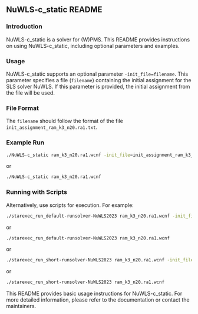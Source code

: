 ## NuWLS-c_static README

### Introduction
NuWLS-c_static is a solver for (W)PMS. This README provides instructions on using NuWLS-c_static, including optional parameters and examples.

### Usage
NuWLS-c_static supports an optional parameter `-init_file=filename`. This parameter specifies a file (`filename`) containing the initial assignment for the SLS solver NuWLS. If this parameter is provided, the initial assignment from the file will be used.

### File Format
The `filename` should follow the format of the file `init_assignment_ram_k3_n20.ra1.txt`.

### Example Run
```bash
./NuWLS-c_static ram_k3_n20.ra1.wcnf -init_file=init_assignment_ram_k3_n20.ra1.txt
```
or
```bash
./NuWLS-c_static ram_k3_n20.ra1.wcnf
```

### Running with Scripts
Alternatively, use scripts for execution. For example:
```bash
./starexec_run_default-runsolver-NuWLS2023 ram_k3_n20.ra1.wcnf -init_file=init_assignment_ram_k3_n20.ra1.txt
```
or
```bash
./starexec_run_default-runsolver-NuWLS2023 ram_k3_n20.ra1.wcnf
```
or
```bash
./starexec_run_short-runsolver-NuWLS2023 ram_k3_n20.ra1.wcnf -init_file=init_assignment_ram_k3_n20.ra1.txt
```
or
```bash
./starexec_run_short-runsolver-NuWLS2023 ram_k3_n20.ra1.wcnf
```

This README provides basic usage instructions for NuWLS-c_static. For more detailed information, please refer to the documentation or contact the maintainers.
